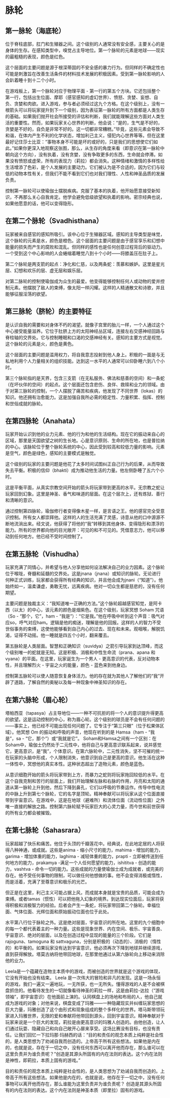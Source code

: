 # 脉轮

## 第一脉轮（海底轮）

位于脊柱底部，肛门和生殖器之间。这个级别的人通常没有安全感，主要关心的是身体的生存。在感知类型中，嗅觉占主导地位。第一个脉轮的元素是地球——现实的最粗糙的表现，颜色是红色。

这个层面的主要问题是源于根深蒂固的不安全感的暴力行为。但同样的不确定性也可能是刺激旨在改善生活条件的材料技术发展的积极因素。受到第一脉轮影响的人会趴着睡十到十二个小时。

在游戏板上，第一个脉轮对应于物理平面 - 第一行的第五个方块。它还包括整个第一行，包括出生位面、摩耶（感官感知的虚幻世界）、愤怒、贪婪、妄想、自负、贪婪和肉欲。进入游戏，参与者必须经过这九个方格。在这个级别上，没有一根箭头可以将玩家提升到下一个级别，因为表征第一脉轮的所有方面都是人类生存的基础。如果我们抛开社会所接受的评估和判断，我们就能理解这些方面对人类生活的重要性。然而，如果玩家关心世界的判断，他会说：“是的，生气是不好的，贪婪是不好的，自负是非常不好的。这一切都非常糟糕。”毕竟，这些元素会导致不和谐，在体内产生不利的化学状态，增加利己主义，侵犯内心世界等等。但在这里最好记住莎士比亚：“事物本身不可能是坏的或好的，只是我们的思想使它们如此。”如果你更深入地观察这张图，那么，从生存的角度来看（即意识在第一脉轮中朝向这个方向），没有执着，没有贪婪，没有争取更多的东西，生命就会停滞。如果没有愤怒或虚荣，所有的表现力（莉拉）都会消失。这种情绪和激情的多样性给生活增添了色彩，是个人发展的主要动力。它们被认为是不合适的，因为它们与较低的动物本性有关，但我们不能不看到它们也对我们理性、人性和神圣品质的发展负责。

控制第一脉轮可以使瑜伽士摆脱疾病。克服了基本的执着，他开始愿意接受新知识，不再那么关心自我肯定。他学会避免低级欲望和执着的影响。密宗经典也说，如果他愿意的话，他可以变得隐形。

## 在第二个脉轮（Svadhisthana）

玩家被来自感官的感知所吸引。该中心位于生殖器区域。感知的主导类型是味觉，这个脉轮的元素是水，颜色是橙色。这个层面的主要问题是由于感官享乐和幻想中能量的损失而产生的腐败和混乱。但同样的感性也是任何创意过程背后的驱动力。一个受到这个中心影响的人会蜷缩着睡觉八到十个小时——将膝盖压在肚子上。

第二个脉轮是两支箭的起点：净化和仁慈，以及两条蛇：羡慕和嫉妒。这里是星光层、幻想和欢乐的层、虚无层和娱乐层。

对第二脉轮的控制使瑜伽成为众生的最爱。他变得能够控制任何人或动物的爱并控制元素。他摆脱了敌人的束缚，像太阳一样闪耀。这样的人精通散文和诗歌，并且能够征服淫荡的欲望。

## 第三脉轮（脐轮）的主要特征

是认识自我的需要和对身体不朽的渴望。就像子宫里的胎儿一样，一个人通过这个中心接受能量滋养。它位于肚脐上方的太阳神经丛区域，连接左右交感神经回路与脊柱轴的交界处。它与控制睡眠和口渴的交感神经有关。感知的主要方式是视觉。这个脉轮的元素是火，颜色是黄色。

这个层面的主要问题是滥用权力，将自我意志投射到他人身上。积极的一面是与无私地利用个人力量相关的组织技能。达到这一水平的人通常可以仰卧睡六到八个小时。

第三个脉轮指的是天界，包含三支箭（在无私服务、佛法和慈善的空间）和一条蛇（在坏伙伴的空间）的起点。这个层面还包含悲伤、良伴、救赎和业力的领域。由于对第三脉轮的控制，一个人摆脱了痛苦和疾病，他发现了不同世界（lokas）的知识。他还拥有治愈能力。这是加强自我所必需的稳定性、力量积累、指挥、控制和世俗成就的脉轮。

## 在第四脉轮（Anahata）

玩家开始认识到他的业力元素、他的行为和他的生活结构。现在它的振动来自心的区域，那里是天国欲望之树的生长地。心是意识原则、生命的所在地，也是普拉纳的中心。该脉轮位于整个脉轮系统的中心，因此受到较高和较低力量的影响。元素是空气，颜色是绿色，感知的主要模式是触觉。

这个级别的玩家的主要问题是他花了太多时间试图纠正自己行为的后果，从而导致失去平衡。积极的信仰（bhakti）成为推动他生活的力量。他左侧卧睡了五六个小时。

这是平衡平面，从真实宗教空间开始的箭头将玩家带到更高的水平。无宗教之蛇让玩家回到幻象。这里是神圣、香气和味道的层面。在这个层次上，还有炼狱、善行和清晰的意识。

通过控制第四脉轮，瑜伽修行者变得像木星一样，是言语之王。他的感官完全受意识控制。所有女人都崇拜他。这样的人的生活充满了灵感，诗意从他的口中源源不断地流淌出来。经文说，他获得了将他的“我”转移到其他身体、变得隐形和漂浮的能力。所有的世界都向他的目光敞开：可见的和不可见的。凭借意志力，他可以移动到任何地方。他已经不受时间控制了。

## 在第五脉轮（Vishudha）

玩家充满了同情心，并希望与他人分享他如何设法解决自己的业力因素。这个脉轮位于喉咙，脊髓和延髓的交界处。这是jnana（jnana）或知识的脉轮。无论进行何种正式训练，玩家都会获得所有经典的知识，并且他会成为jnani（“知道”）。他始终如一，温柔谦虚，勇敢无忧，远离疾病。他对一切众生都是慈悲的，没有任何期望。

主要问题是独裁主义：“我知道唯一正确的方法。”这个脉轮超越感官知觉，是阿卡西（以太）的中心，该元素的颜色是烟紫色。在这个级别，玩家冥想 Soham 咒语（So - “那个，它”，ham - “我是”）：“它是我。”他在呼吸中听到这个声音：吸气对应so，呼气对应ham。逻辑是他的痴迷，理解是他的回报。这样的人的智力不受世俗事务的束缚，这使他能够看到自己内心的过去、现在和未来。观咽喉，解脱饥渴，证得不动摇。他一睡就是四五个小时，翻来覆去。

第五脉轮是人类层面。智慧和正确知识（suvidya）之箭引导玩家到达顶峰，而这个级别唯一的蛇就是无知。这是积极、消极和中性生命流（prana、apana 和 vyana）的平面。在这里，玩家诞生为一个男人 - 更高意识的代表，反对动物本性，并且理解烈火 - 宇宙之火的能量，颜色 - 蓝色来到他身边。

控制第五脉轮可以使人随意恢复身体活力。他的存在就为其他人了解他们的“我”开辟了道路，了解自然的奥秘以及每一种现象中神圣知识的存在。

## 在第六脉轮（眉心轮）

塔帕西亚（tapasya）占主导地位——一种不可抗拒的将一个人的意识提升得更高的欲望。这是运动控制的中心，称为眉心轮。这个级别的球员是不会有任何问题的——事实上，他已经不可能出现任何问题了。它专注于“第三只眼”（位于松果体区域）。他冥想 Om 的振动和呼吸的声音，他现在听到的是 Hamsa（ham - “我是”，sa - “它，那个”）或“我就是它”。 Soham和Hamsa之间有一个区别：在Soham中，瑜伽士仍然处于二元性中，他将自己与更高意识联系起来，说并感觉它，更高意识，是“我”，个体意识。在第六脉轮中，二元性消失，坚不可摧的统一在玩家的头脑中形成，个人限制消失，他意识到自己是更高的意识。他生活在这种一体性中，冥想他的真实本性。这种状态超出了造物元素，颜色是蓝色。

从意识细胞开始的箭头将玩家带到上方，而暴力之蛇则将玩家拖回较低的水平。在这个自我克制和苦行的层面上，我们开始理解左脉和右脉的作用，月亮和太阳的通道从第一脉轮上升到他，然后下降到鼻孔，它们以呼吸的节奏运作。传导中性电流的中脉上升到第七个脉轮，它的名字是顶轮。精神奉献可以将玩家从这个位面直接带到宇宙意识。在游戏中，这是在地球（避难所）和流体位面（流动性位面）之外唯一直接的解放之路。控制第六脉轮赋予玩家巨大的心灵力量，而今世和前世获得的所有业力都会被摧毁。

## 在第七脉轮（Sahasrara）

玩家超越了快乐和痛苦。他住于头顶的千瓣莲花中。经典说，在此地定居的人将获得八种神通，或成就。这些是anima - 缩小尺寸的能力，mahima - 增加的能力，garima - 增加体重的能力，laghima - 减轻体重的能力，prapti - 立即被传送到任何地方的能力，prakamya -满足一个人任何愿望的能力，ishititva - 创造的能力，vashtva - 命令一切的能力。这些成就的力量使瑜伽士成为成就者，或完美的存在。他不受任何事物的限制，可以做任何他想做的事。他不会变得消极或惰性，而是活着，充满了至尊意识和极乐的光芒。

但正是在这里，利己主义可能占据上风，而成就本身就是宝贵的品质，可能会成为束缚。或者tamas（惯性）可以把他拖入幻象的境界。到达现实位面后，玩家将获得积极和消极智力的经验。后者会产生一条蛇，将玩家带回第二个脉轮。幸福位面、气体位面、光辉位面和原始振动位面也位于此处。

水平第八行位于脉轮之外。这是绝对层面，宇宙意识的所在地。这里的九个细胞中的每一个都代表着主的一种力量。这些是现象世界、内在空间、极乐、宇宙善良、宇宙意识、绝对的层面，以及在创造过程中显现的能量的三个阶段。它们是 rajoguna、tamoguna 和 sattvaguna，分别是积极的（动态的）、消极的（惰性的）和平衡的。如果玩家没有达到宇宙意识，他必须再次下降到地球并继续游戏，直到获得解放。塔莫古纳将他带回地球，在那里他通过从第六脉轮向上移动来消除他的业力。

Leela是一个蕴藏在造物主本质中的游戏，而被创造的世界就是这个游戏的体现，它没有开始也没有结束。 Leela 是一次伟大的冒险和非凡的发现。这是一场永恒的游戏，我们一遍又一遍地玩，一无所获，也一无所失。懂得游戏的人是不会被棋盘抓住的。他看待发生的一切就像看待神圣的莉拉一样，这是由莉拉-达拉（“游戏领袖”，即宇宙意识）在他面前上演的。认同棋盘上的场地和布局的人，他自己就成为游戏的对象；对他来说，棋盘变成了玛雅——一种隐藏现实并纠缠玩家思想的巨大力量，玛雅创造了这个由形式和现象组成的整个多样化的世界。塔马斯带领玩家进入玛雅世界，无限的爱和奉献将他带回到源头，回到宇宙意识。精神奉献对于玩家来说是一个巨大的发现，莉拉是由更高意识的玛雅人创造的。由他创造，让人们通过玩耍、隐藏自己和向自己敞开心扉来享受。这场比赛没有目标，也没有责任。让我们回忆一下拉玛那·玛赫西的话：“目的和责任的观念本质上纯粹是社会性的，是人类思想为了劝诫自我而创造的。上帝高于所有这些想法。如果他是内在的，也就是说，存在于一切之中，没有任何东西可以离开他而存在，那么谁可以在这里负责并为谁负责呢？”创造是其源头所固有的内在法则的表达。这个内在法则是神性，即莉拉，本质上固有的游戏。”

目的和责任的观念本质上纯粹是社会性的，是人类思想为了劝诫自我而创造的。上帝高于所有这些想法。如果他是内在的，也就是说，他存在于一切之中，没有任何事物可以离开他而存在，那么谁能为这里负责并为谁负责呢？
创造是其源头所固有的内在法则的表达。这个内在法则是神圣本质（即里拉）固有的游戏。
